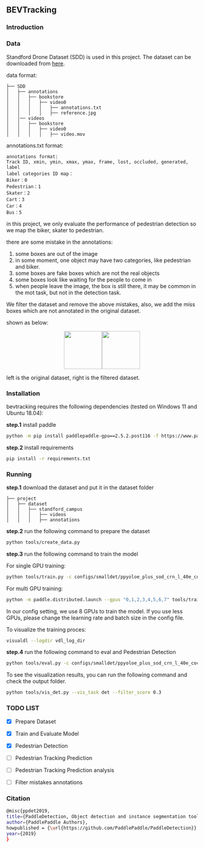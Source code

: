 ## BEVTracking

### Introduction

### Data

Standford Drone Dataset (SDD) is used in this project. The dataset can be downloaded from [here](https://cvgl.stanford.edu/projects/uav_data/).

data format:
```
├── SDD
│   ├── annotations
│   │   ├── bookstore
│   │   │   ├── video0
│   │   │   │   ├── annotations.txt
│   │   │   │   ├── reference.jpg
│   │── videos
│   │   ├── bookstore
│   │   │   ├── video0
│   │   │   │   ├── video.mov
```

annotations.txt format:
```
annotations format:
Track ID, xmin, ymin, xmax, ymax, frame, lost, occluded, generated, label
label categories ID map：
Biker：0
Pedestrian：1
Skater：2
Cart：3
Car：4
Bus：5
```
in this project, we only evaluate the performance of pedestrian detection
so we map the biker, skater to pedestrian.

there are some mistake in the annotations:
1. some boxes are out of the image
2. in some moment, one object may have two categories, like pedestrian and biker. 
3. some boxes are fake boxes which are not the real objects
4. some boxes look like waiting for the people to come in
5. when people leave the image, the box is still there, it may be common in the mot task, but not in the detection task.

We filter the dataset and remove the above mistakes, also, we add the miss boxes which are not annotated in the original dataset.

shown as below:

<center class="half">
<img src="figures/ori_vis.gif" width=100/><img src="figures/filter_vis.gif" width=100/>
</center>

left is the original dataset, right is the filtered dataset.

### Installation

bevtracking requires the following dependencies (tested on Windows 11 and Ubuntu 18.04):

**step.1** install paddle
    
```bash
python -m pip install paddlepaddle-gpu==2.5.2.post116 -f https://www.paddlepaddle.org.cn/whl/windows/mkl/avx/stable.html
```

**step.2** install requirements

```bash
pip install -r requirements.txt
```

### Running

**step.1** download the dataset and put it in the dataset folder

```
├── project
│   ├── dataset
│   │   ├── standford_campus
│   │   │   ├── videos
│   │   │   ├── annotations
```

**step.2** run the following command to prepare the dataset

```bash
python tools/create_data.py
```

**step.3** run the following command to train the model

For single GPU training:
```bash
python tools/train.py -c configs/smalldet/ppyoloe_plus_sod_crn_l_40e_coco.yml --eval --use_vdl
```
For multi GPU training:
```bash
python -m paddle.distributed.launch --gpus "0,1,2,3,4,5,6,7" tools/train.py -c configs/smalldet/ppyoloe_plus_sod_crn_l_40e_coco.yml --eval --use_vdl
```
In our config setting, we use 8 GPUs to train the model. If you use less GPUs, please change the learning rate and batch size in the config file.

To visualize the training proces:

```bash
visualdl --logdir vdl_log_dir
```

**step.4** run the following command to eval and Pedestrian Detection

```bash
python tools/eval.py -c configs/smalldet/ppyoloe_plus_sod_crn_l_40e_coco.yml -o weights=output/best_model/model.pdparams
```

To see the visualization results, you can run the following command and check the output folder.

```bash
python tools/vis_det.py --vis_task det --filter_score 0.3 
``` 

### TODO LIST 

- [x] Prepare Dataset
- [x] Train and Evaluate Model
- [x] Pedestrian Detection
- [ ] Pedestrian Tracking Prediction
- [ ] Pedestrian Tracking Prediction analysis
- [ ] Filter mistakes annotations


### Citation

```bash
@misc{ppdet2019,
title={PaddleDetection, Object detection and instance segmentation toolkit based on PaddlePaddle.},
author={PaddlePaddle Authors},
howpublished = {\url{https://github.com/PaddlePaddle/PaddleDetection}},
year={2019}
}
```